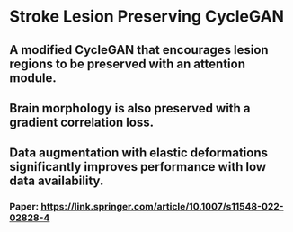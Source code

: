 # Stroke Lesion Preserving CycleGAN
## A modified CycleGAN that encourages lesion regions to be preserved with an attention module.
## Brain morphology is also preserved with a gradient correlation loss.
## Data augmentation with elastic deformations significantly improves performance with low data availability.
### Paper: https://link.springer.com/article/10.1007/s11548-022-02828-4
